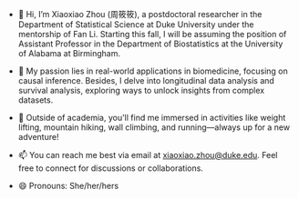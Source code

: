 - 👋 Hi, I’m Xiaoxiao Zhou (周筱筱), a postdoctoral researcher in the Department of Statistical Science at Duke University under the mentorship of Fan Li. Starting this fall, I will be assuming the position of Assistant Professor in the Department of Biostatistics at the University of Alabama at Birmingham.

- 🔬 My passion lies in real-world applications in biomedicine, focusing on causal inference. Besides, I delve into longitudinal data analysis and survival analysis, exploring ways to unlock insights from complex datasets.

- 👀 Outside of academia, you'll find me immersed in activities like weight lifting, mountain hiking, wall climbing, and running—always up for a new adventure!

- 📫 You can reach me best via email at xiaoxiao.zhou@duke.edu. Feel free to connect for discussions or collaborations.

- 😄 Pronouns: She/her/hers

<!---
xiaoxiaoduke/xiaoxiaoduke is a ✨ special ✨ repository because its `README.md` (this file) appears on your GitHub profile.
You can click the Preview link to take a look at your changes.
--->
